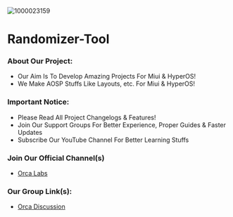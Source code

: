 ![1000023159](https://github.com/user-attachments/assets/b0cd8f6e-336e-4c01-aefe-4ce26940da0c)

# Randomizer-Tool

### About Our Project:
- Our Aim Is To Develop Amazing Projects For Miui & HyperOS!
- We Make AOSP Stuffs Like Layouts, etc. For Miui & HyperOS!

### Important Notice:
- Please Read All Project Changelogs & Features!
- Join Our Support Groups For Better Experience, Proper Guides & Faster Updates
- Subscribe Our YouTube Channel For Better Learning Stuffs

### Join Our Official Channel(s)
- [Orca Labs](https://t.me/OrcaOnSteroids)
### Our Group Link(s):
- [Orca Discussion](https://t.me/OrcaDiscussion)

